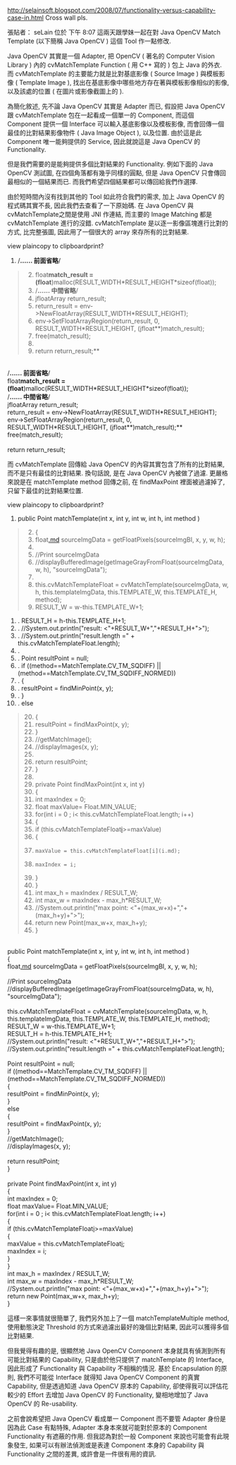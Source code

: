 http://selainsoft.blogspot.com/2008/07/functionality-versus-capability-case-in.html
Cross wall pls.

張貼者： seLain 位於 下午 8:07
這兩天跟學妹一起在對 Java OpenCV Match Template (以下簡稱 Java OpenCV ) 這個 Tool 作一點修改.

Java OpenCV 其實是一個 Adapter, 把 OpenCV ( 著名的 Computer Vision Library ) 內的 cvMatchTemplate Function ( 用 C++ 寫的 ) 包上 Java 的外衣. 而 cvMatchTemplate 的主要能力就是比對基底影像 ( Source Image ) 與模板影像 ( Template Image ), 找出在基底影像中哪些地方存在著與模板影像相似的影像, 以及該處的位置 ( 在圖片或影像截圖上的 ).

為簡化敘述, 先不論 Java OpenCV 其實是 Adapter 而已, 假設把 Java OpenCV 跟 cvMatchTemplate 包在一起看成一個單一的 Component, 而這個 Component 提供一個 Interface 可以輸入基底影像以及模板影像, 而會回傳一個最佳的比對結果影像物件 ( Java Image Object ), 以及位置. 由於這是此 Component 唯一能夠提供的 Service, 因此就說這是 Java OpenCV 的 Functionality.

但是我們需要的是能夠提供多個比對結果的 Functionality. 例如下面的 Java OpenCV 測試圖, 在四個角落都有幾乎同樣的圓點, 但是 Java OpenCV 只會傳回最相似的一個結果而已. 而我們希望四個結果都可以傳回給我們作選擇.


由於短時間內沒有找到其他的 Tool 如此符合我們的需求, 加上 Java OpenCV 的程式碼其實不長, 因此我們去查看了一下原始碼. 在 Java OpenCV 與 cvMatchTemplate之間是使用 JNI 作連結, 而主要的 Image Matching 都是 cvMatchTemplate 進行的沒錯. cvMatchTemplate 是以逐一影像區塊進行比對的方式, 比完整張圖, 因此用了一個很大的 array 來存所有的比對結果.

view plaincopy to clipboardprint?

  1. /**...... 前面省略**/
> 2. float**match\_result = (float**)malloc(RESULT\_WIDTH\*RESULT\_HEIGHT\*sizeof(float));
> 3. /**...... 中間省略**/
> 4. jfloatArray return\_result;
> 5. return\_result = env->NewFloatArray(RESULT\_WIDTH\*RESULT\_HEIGHT);
> 6. env->SetFloatArrayRegion(return\_result, 0, RESULT\_WIDTH\*RESULT\_HEIGHT, (jfloat**)match\_result);
> 7. free(match\_result);
> 8.
> 9. return return\_result;**

<br />/**...... 前面省略**/<br />float**match\_result = (float**)malloc(RESULT\_WIDTH\*RESULT\_HEIGHT\*sizeof(float));<br />/**...... 中間省略**/<br />jfloatArray return\_result;<br />return\_result = env->NewFloatArray(RESULT\_WIDTH\*RESULT\_HEIGHT);<br />env->SetFloatArrayRegion(return\_result, 0, RESULT\_WIDTH\*RESULT\_HEIGHT, (jfloat**)match\_result);**<br />free(match\_result);<br /><br />return return\_result;<br />

而 cvMatchTemplate 回傳給 Java OpenCV 的內容其實包含了所有的比對結果, 而不是只有最佳的比對結果. 換句話說, 是在 Java OpenCV 內被做了過濾. 更嚴格來說是在 matchTemplate method 回傳之前, 在 findMaxPoint 裡面被過濾掉了, 只留下最佳的比對結果位置.

view plaincopy to clipboardprint?

  1. public Point matchTemplate(int x, int y, int w, int h, int method )
> 2.  {
> 3.   float[.md](.md) sourceImgData = getFloatPixels(sourceImgBI, x, y, w, h);
> 4.
> 5.   //Print sourceImgData
> 6.   //displayBufferedImage(getImageGrayFromFloat(sourceImgData, w, h), "sourceImgData");
> 7.
> 8.   this.cvMatchTemplateFloat = cvMatchTemplate(sourceImgData, w, h, this.templateImgData, this.TEMPLATE\_W, this.TEMPLATE\_H, method);
> 9.   RESULT\_W = w-this.TEMPLATE\_W+1;
  1. .   RESULT\_H = h-this.TEMPLATE\_H+1;
  1. .   //System.out.println("result: <"+RESULT\_W+","+RESULT\_H+">");
  1. .   //System.out.println("result.length =" + this.cvMatchTemplateFloat.length);
  1. .
  1. .   Point resultPoint = null;
  1. .   if ((method==MatchTemplate.CV\_TM\_SQDIFF) || (method==MatchTemplate.CV\_TM\_SQDIFF\_NORMED))
  1. .   {
  1. .    resultPoint = findMinPoint(x, y);
  1. .   }
  1. .   else
> 20.   {
> 21.    resultPoint = findMaxPoint(x, y);
> 22.   }
> 23.   //getMatchImage();
> 24.   //displayImages(x, y);
> 25.
> 26.   return resultPoint;
> 27.  }
> 28.
> 29.  private Point findMaxPoint(int x, int y)
> 30.  {
> 31.   int maxIndex = 0;
> 32.   float maxValue= Float.MIN\_VALUE;
> 33.   for(int i = 0 ; i< this.cvMatchTemplateFloat.length; i++)
> 34.   {
> 35.    if (this.cvMatchTemplateFloat[i](i.md)>=maxValue)
> 36.    {
> 37.     maxValue = this.cvMatchTemplateFloat[i](i.md);
> 38.     maxIndex = i;
> 39.    }
> 40.   }
> 41.   int max\_h = maxIndex / RESULT\_W;
> 42.   int max\_w = maxIndex - max\_h\*RESULT\_W;
> 43.   //System.out.println("max point: <"+(max\_w+x)+","+(max\_h+y)+">");
> 44.   return new Point(max\_w+x, max\_h+y);
> 45.  }

<br />public Point matchTemplate(int x, int y, int w, int h, int method )<br /> {<br /> float[.md](.md) sourceImgData = getFloatPixels(sourceImgBI, x, y, w, h);<br /> <br /> //Print sourceImgData<br /> //displayBufferedImage(getImageGrayFromFloat(sourceImgData, w, h), "sourceImgData");<br /> <br /> this.cvMatchTemplateFloat = cvMatchTemplate(sourceImgData, w, h, this.templateImgData, this.TEMPLATE\_W, this.TEMPLATE\_H, method);<br /> RESULT\_W = w-this.TEMPLATE\_W+1;<br /> RESULT\_H = h-this.TEMPLATE\_H+1;<br /> //System.out.println("result: <"+RESULT\_W+","+RESULT\_H+">");<br /> //System.out.println("result.length =" + this.cvMatchTemplateFloat.length);<br /> <br /> Point resultPoint = null;<br /> if ((method==MatchTemplate.CV\_TM\_SQDIFF) || (method==MatchTemplate.CV\_TM\_SQDIFF\_NORMED))<br /> {<br /> resultPoint = findMinPoint(x, y);<br /> }<br /> else<br /> {<br /> resultPoint = findMaxPoint(x, y);<br /> }<br /> //getMatchImage();<br /> //displayImages(x, y);<br /> <br /> return resultPoint;<br /> }<br /> <br /> private Point findMaxPoint(int x, int y)<br /> {<br /> int maxIndex = 0;<br /> float maxValue= Float.MIN\_VALUE;<br /> for(int i = 0 ; i< this.cvMatchTemplateFloat.length; i++)<br /> {<br /> if (this.cvMatchTemplateFloat[i](i.md)>=maxValue)<br /> {<br /> maxValue = this.cvMatchTemplateFloat[i](i.md);<br /> maxIndex = i;<br /> }<br /> }<br /> int max\_h = maxIndex / RESULT\_W;<br /> int max\_w = maxIndex - max\_h\*RESULT\_W;<br /> //System.out.println("max point: <"+(max\_w+x)+","+(max\_h+y)+">");<br /> return new Point(max\_w+x, max\_h+y); <br /> }<br />

這樣一來事情就很簡單了, 我們另外加上了一個 matchTemplateMultiple method, 使用動態決定 Threshold 的方式來過濾出最好的幾個比對結果, 因此可以獲得多個比對結果.

但我覺得有趣的是, 很顯然地 Java OpenCV Component 本身就具有偵測到所有可能比對結果的 Capability, 只是由於他只提供了 matchTemplate 的 Interface, 因此形成了 Functionality 與 Capability 不相稱的情況. 基於 Encapsulation 的原則, 我們不可能從 Interface 就得知 Java OpenCV Component 的真實 Capability, 但是透過知道 Java OpenCV 原本的 Capability, 卻使得我可以評估花較少的 Effort 去增加 Java OpenCV 的 Functionality, 變相地增加了 Java OpenCV 的 Re-usability.

之前會說希望把 Java OpenCV 看成單一 Component 而不要管 Adapter 身份是因為此 Case 有點特殊, Adapter 本身本來就可能對於原本的 Component Functionality 有遮蔽的作用. 但我認為對於一般 Component 來說也可能會有此現象發生, 如果可以有辦法偵測或是表達 Component 本身的 Capability 與 Functionality 之間的差異, 或許會是一件很有用的資訊.